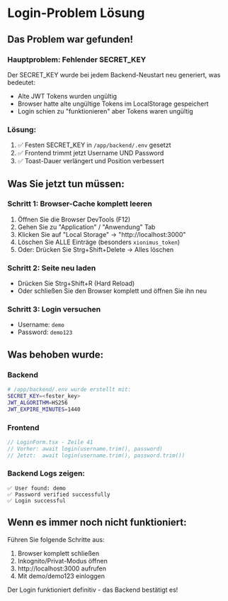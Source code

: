 # Login-Problem Lösung

## Das Problem war gefunden!

### Hauptproblem: Fehlender SECRET_KEY
Der SECRET_KEY wurde bei jedem Backend-Neustart neu generiert, was bedeutet:
- Alte JWT Tokens wurden ungültig
- Browser hatte alte ungültige Tokens im LocalStorage gespeichert
- Login schien zu "funktionieren" aber Tokens waren ungültig

### Lösung:
1. ✅ Festen SECRET_KEY in `/app/backend/.env` gesetzt
2. ✅ Frontend trimmt jetzt Username UND Password
3. ✅ Toast-Dauer verlängert und Position verbessert

## Was Sie jetzt tun müssen:

### Schritt 1: Browser-Cache komplett leeren
1. Öffnen Sie die Browser DevTools (F12)
2. Gehen Sie zu "Application" / "Anwendung" Tab
3. Klicken Sie auf "Local Storage" → "http://localhost:3000"
4. Löschen Sie ALLE Einträge (besonders `xionimus_token`)
5. Oder: Drücken Sie Strg+Shift+Delete → Alles löschen

### Schritt 2: Seite neu laden
- Drücken Sie Strg+Shift+R (Hard Reload)
- Oder schließen Sie den Browser komplett und öffnen Sie ihn neu

### Schritt 3: Login versuchen
- Username: `demo`
- Password: `demo123`

## Was behoben wurde:

### Backend
```bash
# /app/backend/.env wurde erstellt mit:
SECRET_KEY=<fester_key>
JWT_ALGORITHM=HS256
JWT_EXPIRE_MINUTES=1440
```

### Frontend  
```typescript
// LoginForm.tsx - Zeile 41
// Vorher: await login(username.trim(), password)
// Jetzt:  await login(username.trim(), password.trim())
```

### Backend Logs zeigen:
```
✅ User found: demo
✅ Password verified successfully
✅ Login successful
```

## Wenn es immer noch nicht funktioniert:

Führen Sie folgende Schritte aus:
1. Browser komplett schließen
2. Inkognito/Privat-Modus öffnen
3. http://localhost:3000 aufrufen
4. Mit demo/demo123 einloggen

Der Login funktioniert definitiv - das Backend bestätigt es!
